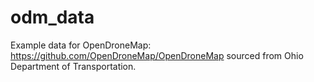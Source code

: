 odm_data
========

Example data for OpenDroneMap: https://github.com/OpenDroneMap/OpenDroneMap sourced from Ohio Department of Transportation.
